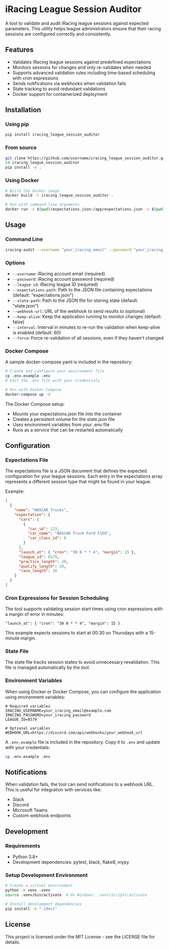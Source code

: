 # iRacing League Session Auditor

A tool to validate and audit iRacing league sessions against expected parameters. This utility helps league administrators ensure that their racing sessions are configured correctly and consistently.

## Features

- Validates iRacing league sessions against predefined expectations
- Monitors sessions for changes and only re-validates when needed
- Supports advanced validation rules including time-based scheduling with cron expressions
- Sends notifications via webhooks when validation fails
- State tracking to avoid redundant validations
- Docker support for containerized deployment

## Installation

### Using pip

```bash
pip install iracing_league_session_auditor
```

### From source

```bash
git clone https://github.com/username/iracing_league_session_auditor.git
cd iracing_league_session_auditor
pip install -e .
```

### Using Docker

```bash
# Build the Docker image
docker build -t iracing_league_session_auditor .

# Run with command-line arguments
docker run -v $(pwd)/expectations.json:/app/expectations.json -v $(pwd)/data:/data iracing_league_session_auditor --username "your_iracing_email" --password "your_iracing_password" --league-id 12345
```

## Usage

### Command Line

```bash
iracing-audit --username "your_iracing_email" --password "your_iracing_password" --league-id 12345 --expectations-path "expectations.json"
```

### Options

- `--username`: iRacing account email (required)
- `--password`: iRacing account password (required)
- `--league-id`: iRacing league ID (required)
- `--expectations-path`: Path to the JSON file containing expectations (default: "expectations.json")
- `--state-path`: Path to the JSON file for storing state (default: "state.json")
- `--webhook-url`: URL of the webhook to send results to (optional)
- `--keep-alive`: Keep the application running to monitor changes (default: false)
- `--interval`: Interval in minutes to re-run the validation when keep-alive is enabled (default: 60)
- `--force`: Force re-validation of all sessions, even if they haven't changed

### Docker Compose

A sample docker-compose.yaml is included in the repository:

```bash
# Create and configure your environment file
cp .env.example .env
# Edit the .env file with your credentials

# Run with Docker Compose
docker-compose up -d
```

The Docker Compose setup:
- Mounts your expectations.json file into the container
- Creates a persistent volume for the state.json file
- Uses environment variables from your .env file
- Runs as a service that can be restarted automatically



## Configuration

### Expectations File

The expectations file is a JSON document that defines the expected configuration for your league sessions. Each entry in the expectations array represents a different session type that might be found in your league.

Example:

```json
[
  {
    "name": "NASCAR Trucks",
    "expectation": {
      "cars": [
        {
          "car_id": 123,
          "car_name": "NASCAR Truck Ford F150",
          "car_class_id": 0
        }
      ],
      "launch_at": { "cron": "30 0 * * 4", "margin": 15 },
      "league_id": 8579,
      "practice_length": 20,
      "qualify_length": 20,
      "race_length": 20
    }
  }
]
```

### Cron Expressions for Session Scheduling

The tool supports validating session start times using cron expressions with a margin of error in minutes:

```
"launch_at": { "cron": "30 0 * * 4", "margin": 15 }
```

This example expects sessions to start at 00:30 on Thursdays with a 15-minute margin.

### State File

The state file tracks session states to avoid unnecessary revalidation. This file is managed automatically by the tool.

### Environment Variables

When using Docker or Docker Compose, you can configure the application using environment variables:

```
# Required variables
IRACING_USERNAME=your_iracing_email@example.com
IRACING_PASSWORD=your_iracing_password
LEAGUE_ID=8579

# Optional variables
WEBHOOK_URL=https://discord.com/api/webhooks/your_webhook_url
```

A `.env.example` file is included in the repository. Copy it to `.env` and update with your credentials:

```bash
cp .env.example .env
```

## Notifications

When validation fails, the tool can send notifications to a webhook URL. This is useful for integration with services like:

- Slack
- Discord
- Microsoft Teams
- Custom webhook endpoints

## Development

### Requirements

- Python 3.8+
- Development dependencies: pytest, black, flake8, mypy

### Setup Development Environment

```bash
# Create a virtual environment
python -m venv .venv
source .venv/bin/activate  # On Windows: .venv\Scripts\activate

# Install development dependencies
pip install -e ".[dev]"
```

## License

This project is licensed under the MIT License - see the LICENSE file for details.

